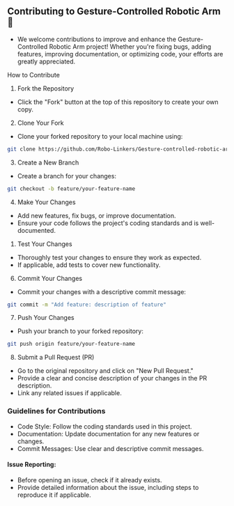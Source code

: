 ## Contributing to Gesture-Controlled Robotic Arm 🤖
- We welcome contributions to improve and enhance the Gesture-Controlled Robotic Arm project! Whether you're fixing bugs, adding features, improving documentation, or optimizing code, your efforts are greatly appreciated.

How to Contribute
1. Fork the Repository
- Click the "Fork" button at the top of this repository to create your own copy.

2. Clone Your Fork
- Clone your forked repository to your local machine using:


```bash
git clone https://github.com/Robo-Linkers/Gesture-controlled-robotic-arm.git
```
3. Create a New Branch
- Create a branch for your changes:

```bash
git checkout -b feature/your-feature-name
```
4. Make Your Changes
- Add new features, fix bugs, or improve documentation.
- Ensure your code follows the project's coding standards and is well-documented.

1. Test Your Changes
- Thoroughly test your changes to ensure they work as expected.
- If applicable, add tests to cover new functionality.

6. Commit Your Changes
- Commit your changes with a descriptive commit message:


```bash
git commit -m "Add feature: description of feature"
```
7. Push Your Changes
- Push your branch to your forked repository:


```bash
git push origin feature/your-feature-name
```
8. Submit a Pull Request (PR)
- Go to the original repository and click on "New Pull Request."
- Provide a clear and concise description of your changes in the PR description.
- Link any related issues if applicable.

### Guidelines for Contributions
- Code Style: Follow the coding standards used in this project.
- Documentation: Update documentation for any new features or changes.
- Commit Messages: Use clear and descriptive commit messages.
#### Issue Reporting:
- Before opening an issue, check if it already exists.
- Provide detailed information about the issue, including steps to reproduce it if applicable.